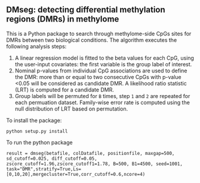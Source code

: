 ## DMseg: detecting differential methylation regions (DMRs) in methylome 


This is a Python package to search through methylome-side CpGs sites for DMRs between two biological conditions. The algorithm executes the following analysis steps:

1.  A linear regression model is fitted to the beta values for each CpG, using the user-input covariates: the first variable is the group label of interest.
2.  Nominal p-values from individual CpG associations are used to define the DMR: more than or equal to two consecutive CpGs with p-value <0.05 will be considered as candidate DMR. A likelihood ratio statistic (LRT) is computed for a candidate DMR.
3.  Group labels will be permuted for `B` times, step `1` and `2` are repeated for each permuation dataset. Family-wise error rate is computed using the null distribution of LRT based on permutation. 


To install the package: 

```
python setup.py install
```

To run the python package

```
result = dmseg(betafile, colDatafile, positionfile, maxgap=500, sd_cutoff=0.025, diff_cutoff=0.05, zscore_cutoff=1.96,zscore_cutoff1=1.78, B=500, B1=4500, seed=1001, task="DMR",stratify=True,Ls=[0,10,20],mergecluster=True,corr_cutoff=0.6,ncore=4)
```
